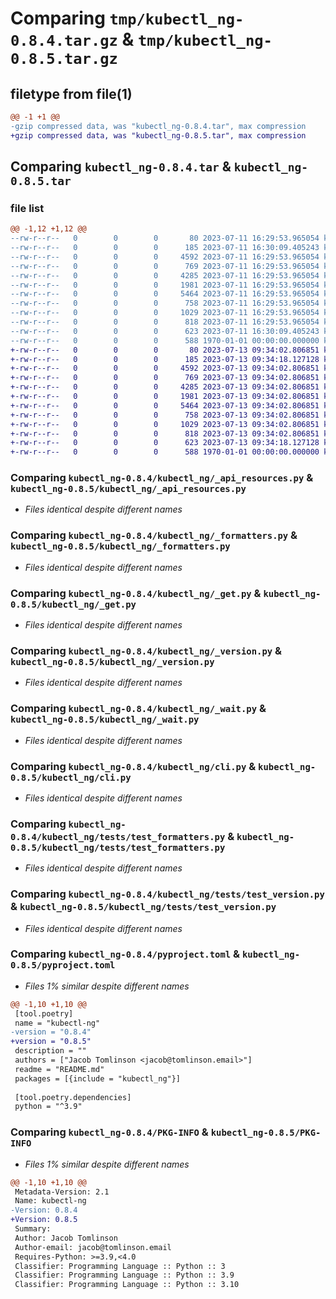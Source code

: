 # Comparing `tmp/kubectl_ng-0.8.4.tar.gz` & `tmp/kubectl_ng-0.8.5.tar.gz`

## filetype from file(1)

```diff
@@ -1 +1 @@
-gzip compressed data, was "kubectl_ng-0.8.4.tar", max compression
+gzip compressed data, was "kubectl_ng-0.8.5.tar", max compression
```

## Comparing `kubectl_ng-0.8.4.tar` & `kubectl_ng-0.8.5.tar`

### file list

```diff
@@ -1,12 +1,12 @@
--rw-r--r--   0        0        0       80 2023-07-11 16:29:53.965054 kubectl_ng-0.8.4/README.md
--rw-r--r--   0        0        0      185 2023-07-11 16:30:09.405243 kubectl_ng-0.8.4/kubectl_ng/__init__.py
--rw-r--r--   0        0        0     4592 2023-07-11 16:29:53.965054 kubectl_ng-0.8.4/kubectl_ng/_api_resources.py
--rw-r--r--   0        0        0      769 2023-07-11 16:29:53.965054 kubectl_ng-0.8.4/kubectl_ng/_formatters.py
--rw-r--r--   0        0        0     4285 2023-07-11 16:29:53.965054 kubectl_ng-0.8.4/kubectl_ng/_get.py
--rw-r--r--   0        0        0     1981 2023-07-11 16:29:53.965054 kubectl_ng-0.8.4/kubectl_ng/_version.py
--rw-r--r--   0        0        0     5464 2023-07-11 16:29:53.965054 kubectl_ng-0.8.4/kubectl_ng/_wait.py
--rw-r--r--   0        0        0      758 2023-07-11 16:29:53.965054 kubectl_ng-0.8.4/kubectl_ng/cli.py
--rw-r--r--   0        0        0     1029 2023-07-11 16:29:53.965054 kubectl_ng-0.8.4/kubectl_ng/tests/test_formatters.py
--rw-r--r--   0        0        0      818 2023-07-11 16:29:53.965054 kubectl_ng-0.8.4/kubectl_ng/tests/test_version.py
--rw-r--r--   0        0        0      623 2023-07-11 16:30:09.405243 kubectl_ng-0.8.4/pyproject.toml
--rw-r--r--   0        0        0      588 1970-01-01 00:00:00.000000 kubectl_ng-0.8.4/PKG-INFO
+-rw-r--r--   0        0        0       80 2023-07-13 09:34:02.806851 kubectl_ng-0.8.5/README.md
+-rw-r--r--   0        0        0      185 2023-07-13 09:34:18.127128 kubectl_ng-0.8.5/kubectl_ng/__init__.py
+-rw-r--r--   0        0        0     4592 2023-07-13 09:34:02.806851 kubectl_ng-0.8.5/kubectl_ng/_api_resources.py
+-rw-r--r--   0        0        0      769 2023-07-13 09:34:02.806851 kubectl_ng-0.8.5/kubectl_ng/_formatters.py
+-rw-r--r--   0        0        0     4285 2023-07-13 09:34:02.806851 kubectl_ng-0.8.5/kubectl_ng/_get.py
+-rw-r--r--   0        0        0     1981 2023-07-13 09:34:02.806851 kubectl_ng-0.8.5/kubectl_ng/_version.py
+-rw-r--r--   0        0        0     5464 2023-07-13 09:34:02.806851 kubectl_ng-0.8.5/kubectl_ng/_wait.py
+-rw-r--r--   0        0        0      758 2023-07-13 09:34:02.806851 kubectl_ng-0.8.5/kubectl_ng/cli.py
+-rw-r--r--   0        0        0     1029 2023-07-13 09:34:02.806851 kubectl_ng-0.8.5/kubectl_ng/tests/test_formatters.py
+-rw-r--r--   0        0        0      818 2023-07-13 09:34:02.806851 kubectl_ng-0.8.5/kubectl_ng/tests/test_version.py
+-rw-r--r--   0        0        0      623 2023-07-13 09:34:18.127128 kubectl_ng-0.8.5/pyproject.toml
+-rw-r--r--   0        0        0      588 1970-01-01 00:00:00.000000 kubectl_ng-0.8.5/PKG-INFO
```

### Comparing `kubectl_ng-0.8.4/kubectl_ng/_api_resources.py` & `kubectl_ng-0.8.5/kubectl_ng/_api_resources.py`

 * *Files identical despite different names*

### Comparing `kubectl_ng-0.8.4/kubectl_ng/_formatters.py` & `kubectl_ng-0.8.5/kubectl_ng/_formatters.py`

 * *Files identical despite different names*

### Comparing `kubectl_ng-0.8.4/kubectl_ng/_get.py` & `kubectl_ng-0.8.5/kubectl_ng/_get.py`

 * *Files identical despite different names*

### Comparing `kubectl_ng-0.8.4/kubectl_ng/_version.py` & `kubectl_ng-0.8.5/kubectl_ng/_version.py`

 * *Files identical despite different names*

### Comparing `kubectl_ng-0.8.4/kubectl_ng/_wait.py` & `kubectl_ng-0.8.5/kubectl_ng/_wait.py`

 * *Files identical despite different names*

### Comparing `kubectl_ng-0.8.4/kubectl_ng/cli.py` & `kubectl_ng-0.8.5/kubectl_ng/cli.py`

 * *Files identical despite different names*

### Comparing `kubectl_ng-0.8.4/kubectl_ng/tests/test_formatters.py` & `kubectl_ng-0.8.5/kubectl_ng/tests/test_formatters.py`

 * *Files identical despite different names*

### Comparing `kubectl_ng-0.8.4/kubectl_ng/tests/test_version.py` & `kubectl_ng-0.8.5/kubectl_ng/tests/test_version.py`

 * *Files identical despite different names*

### Comparing `kubectl_ng-0.8.4/pyproject.toml` & `kubectl_ng-0.8.5/pyproject.toml`

 * *Files 1% similar despite different names*

```diff
@@ -1,10 +1,10 @@
 [tool.poetry]
 name = "kubectl-ng"
-version = "0.8.4"
+version = "0.8.5"
 description = ""
 authors = ["Jacob Tomlinson <jacob@tomlinson.email>"]
 readme = "README.md"
 packages = [{include = "kubectl_ng"}]
 
 [tool.poetry.dependencies]
 python = "^3.9"
```

### Comparing `kubectl_ng-0.8.4/PKG-INFO` & `kubectl_ng-0.8.5/PKG-INFO`

 * *Files 1% similar despite different names*

```diff
@@ -1,10 +1,10 @@
 Metadata-Version: 2.1
 Name: kubectl-ng
-Version: 0.8.4
+Version: 0.8.5
 Summary: 
 Author: Jacob Tomlinson
 Author-email: jacob@tomlinson.email
 Requires-Python: >=3.9,<4.0
 Classifier: Programming Language :: Python :: 3
 Classifier: Programming Language :: Python :: 3.9
 Classifier: Programming Language :: Python :: 3.10
```

